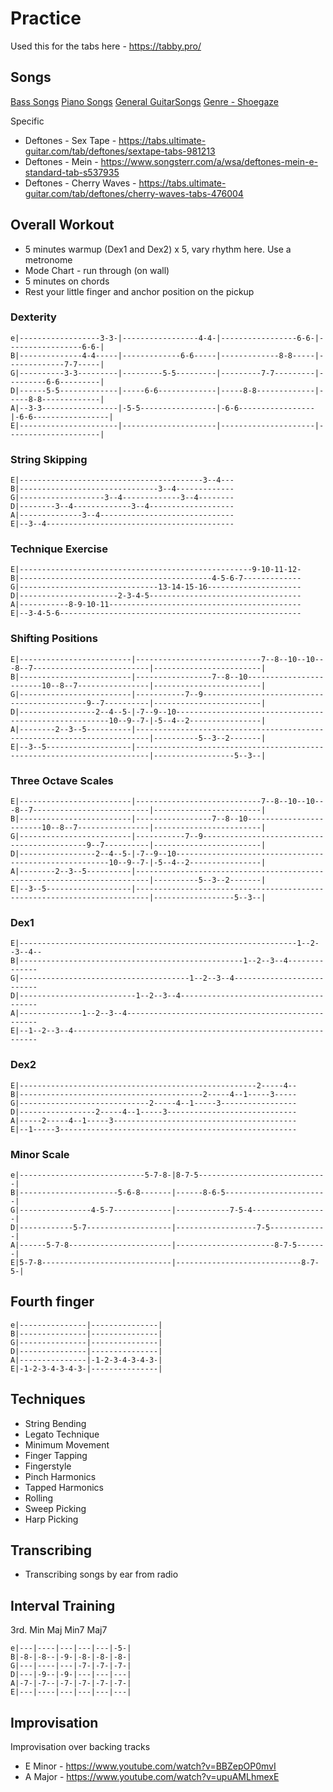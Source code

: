 # Practice

Used this for the tabs here - https://tabby.pro/

## Songs 

[Bass Songs](bass.md)
[Piano Songs](piano.md)
[General GuitarSongs](songs.md)
[Genre - Shoegaze](shoegaze.md)

Specific

* Deftones - Sex Tape - https://tabs.ultimate-guitar.com/tab/deftones/sextape-tabs-981213
* Deftones - Mein - https://www.songsterr.com/a/wsa/deftones-mein-e-standard-tab-s537935
* Deftones - Cherry Waves - https://tabs.ultimate-guitar.com/tab/deftones/cherry-waves-tabs-476004

## Overall Workout

* 5 minutes warmup (Dex1 and Dex2) x 5, vary rhythm here.  Use a metronome
* Mode Chart - run through (on wall)
* 5 minutes on chords
* Rest your little finger and anchor position on the pickup

### Dexterity

```
e|------------------3-3-|-----------------4-4-|-----------------6-6-|-----------------6-6-|
B|--------------4-4-----|-------------6-6-----|-------------8-8-----|-------------7-7-----|
G|----------3-3---------|---------5-5---------|---------7-7---------|---------6-6---------|
D|------5-5-------------|-----6-6-------------|-----8-8-------------|-----8-8-------------|
A|--3-3-----------------|-5-5-----------------|-6-6-----------------|-6-6-----------------|
E|----------------------|---------------------|---------------------|---------------------|
```

### String Skipping

```
E|-----------------------------------------3--4---
B|-------------------------------3--4-------------
G|-------------------3--4-------------3--4--------
D|--------3--4-------------3--4-------------------
A|--------------3--4------------------------------
E|--3--4------------------------------------------
```

### Technique Exercise

```
E|----------------------------------------------------9-10-11-12-
B|-------------------------------------------4-5-6-7-------------
G|-------------------------------13-14-15-16---------------------
D|----------------------2-3-4-5----------------------------------
A|-----------8-9-10-11-------------------------------------------
E|--3-4-5-6------------------------------------------------------
```

### Shifting Positions

```                                                           ~~
E|-------------------------|----------------------------7--8--10--10---8--7--------------------------|------------------------|
B|-------------------------|-----------------7--8--10------------------------10--8--7----------------|------------------------|
G|-------------------------|-----------7--9--------------------------------------------9--7----------|------------------------|
D|-----------------2--4--5-|-7--9--10-------------------------------------------------------10--9--7-|-5--4--2----------------|
A|--------2--3--5----------|-------------------------------------------------------------------------|----------5--3--2-------|
E|--3--5-------------------|-------------------------------------------------------------------------|------------------5--3--|
```

### Three Octave Scales

```                                                           ~~
E|-------------------------|----------------------------7--8--10--10---8--7--------------------------|------------------------|
B|-------------------------|-----------------7--8--10------------------------10--8--7----------------|------------------------|
G|-------------------------|-----------7--9--------------------------------------------9--7----------|------------------------|
D|-----------------2--4--5-|-7--9--10-------------------------------------------------------10--9--7-|-5--4--2----------------|
A|--------2--3--5----------|-------------------------------------------------------------------------|----------5--3--2-------|
E|--3--5-------------------|-------------------------------------------------------------------------|------------------5--3--|
```

### Dex1

```
E|--------------------------------------------------------------1--2--3--4--
B|--------------------------------------------------1--2--3--4--------------
G|--------------------------------------1--2--3--4--------------------------
D|--------------------------1--2--3--4--------------------------------------
A|--------------1--2--3--4--------------------------------------------------
E|--1--2--3--4--------------------------------------------------------------
```

### Dex2

```
E|-----------------------------------------------------2-----4--
B|-----------------------------------------2-----4--1-----3-----
G|-----------------------------2-----4--1-----3-----------------
D|-----------------2-----4--1-----3-----------------------------
A|-----2-----4--1-----3-----------------------------------------
E|--1-----3-----------------------------------------------------
```

### Minor Scale

```
e|----------------------------5-7-8-|8-7-5-----------------------------| 
B|----------------------5-6-8-------|------8-6-5-----------------------| 
G|----------------4-5-7-------------|------------7-5-4-----------------| 
D|------------5-7-------------------|------------------7-5-------------| 
A|------5-7-8-----------------------|----------------------8-7-5-------| 
E|5-7-8-----------------------------|----------------------------8-7-5-| 
```

## Fourth finger

```
e|---------------|---------------|
B|---------------|---------------|
G|---------------|---------------|
D|---------------|---------------|
A|---------------|-1-2-3-4-3-4-3-|
E|-1-2-3-4-3-4-3-|---------------|
```

## Techniques

* String Bending
* Legato Technique
* Minimum Movement
* Finger Tapping
* Fingerstyle
* Pinch Harmonics 
* Tapped Harmonics 
* Rolling 
* Sweep Picking 
* Harp Picking

## Transcribing

* Transcribing songs by ear from radio

## Interval Training

3rd. Min  Maj Min7 Maj7

```
e|---|----|---|---|---|-5-|
B|-8-|-8--|-9-|-8-|-8-|-8-|
G|---|----|---|-7-|-7-|-7-|
D|---|-9--|-9-|---|---|---|
A|-7-|-7--|-7-|-7-|-7-|-7-|
E|---|----|---|---|---|---|
```

## Improvisation

Improvisation over backing tracks 

* E Minor - https://www.youtube.com/watch?v=BBZepOP0mvI
* A Major - https://www.youtube.com/watch?v=upuAMLhmexE
